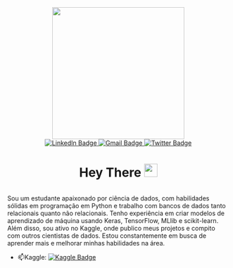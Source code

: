 
<div id="header" align="center">
  <img src="https://media.giphy.com/media/8hTm1yGaqsEn4CM8I3/giphy.gif" width="300"/>
  <div id="badges">
  <a href="https://www.linkedin.com/in/diego-silva-de-fran%C3%A7a-34a18b250/">
    <img src="https://img.shields.io/badge/LinkedIn-blue?style=for-the-badge&logo=linkedin&logoColor=white" alt="LinkedIn Badge"/>
  </a>
  <a href="diegofranca@fisica.ufc.br">
    <img src="https://img.shields.io/badge/Gmail-red?style=for-the-badge&logo=gmail&logoColor=white" alt="Gmail Badge"/>
  </a>
  <a href="https://twitter.com/Anaborable">
    <img src="https://img.shields.io/badge/Twitter-blue?style=for-the-badge&logo=twitter&logoColor=white" alt="Twitter Badge"/>
  </a>
  </div>
<h1>
  Hey There
  <img src="https://media.giphy.com/media/hvRJCLFzcasrR4ia7z/giphy.gif" width="30px"/>
</h1>
  <img src="https://komarev.com/ghpvc/?username=DIRAC31415&style=flat-square&color=blue" alt=""/>
 </div>
 


Sou um estudante apaixonado por ciência de dados, com habilidades sólidas em programação em Python e trabalho com bancos de dados tanto relacionais quanto não relacionais. Tenho experiência em criar modelos de aprendizado de máquina usando Keras, TensorFlow, MLlib e scikit-learn. Além disso, sou ativo no Kaggle, onde publico meus projetos e compito com outros cientistas de dados. Estou constantemente em busca de aprender mais e melhorar minhas habilidades na área.

- :mailbox:Kaggle: [![Kaggle Badge](https://img.shields.io/badge/-kakbar-blue?style=flat&logo=Kaggle&logoColor=white)](https://www.kaggle.com/diegosilvadefrana)
  
